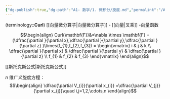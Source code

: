 ```yaml
---
{"dg-publish":true,"dg-path":"A1- 数学/1. 微积分/旋度.md","permalink":"/A1- 数学/1. 微积分/旋度/","dgPassFrontmatter":true,"noteIcon":"","created":"2024-10-15T16:55:12.909+08:00","updated":"2025-04-14T18:25:19.675+08:00"}
---
```


(terminology::**Curl**)
[[向量微分算子\|向量微分算子]] - [[向量\|叉乘]] -向量函数

$$\begin{align}
Curl(\mathbf{F})&=\nabla \times \mathbf{F} =(\dfrac{\partial }{\partial x},\dfrac{\partial }{\partial y},\dfrac{\partial }{\partial z} )\times(f_{1},f_{2},f_{3}) = 
\begin{vmatrix}
i & j & k \\
\dfrac{\partial }{\partial x} & \dfrac{\partial }{\partial y} & \dfrac{\partial }{\partial z} \\
f_{1} & f_{2} & f_{3}
\end{vmatrix} 
\end{align}$$

[[斯托克斯公式\|斯托克斯公式]]


$n$ 维广义旋度方程：
$$\begin{align}
\dfrac{\partial V_{i}}{\partial x_{i}} =\dfrac{\partial V_{j}}{\partial x_{j}}\quad  i,j=1,2,\cdots,n 
\end{align}$$

